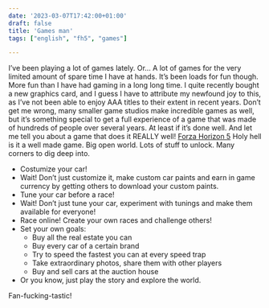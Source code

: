 ```yaml
---
date: '2023-03-07T17:42:00+01:00'
draft: false
title: 'Games man'
tags: ["english", "fh5", "games"]

---
```


I’ve been playing a lot of games lately. Or… A lot of games for the very limited amount of spare time I have at hands. It’s been loads for fun though. More fun than I have had gaming in a long long time.
I quite recently bought a new graphics card, and I guess I have to attribute my newfound joy to this, as I’ve not been able to enjoy AAA titles to their extent in recent years.
Don’t get me wrong, many smaller game studios make incredible games as well, but it’s something special to get a full experience of a game that was made of hundreds of people over several years. At least if it’s done well. And let me tell you about a game that does it REALLY well! [Forza Horizon 5](https://en.wikipedia.org/wiki/Forza_Horizon_5) Holy hell is it a well made game. Big open world. Lots of stuff to unlock. Many corners to dig deep into.

* Costumize your car!
* Wait! Don’t just customize it, make custom car paints and earn in game currency by getting others to download your custom paints.
* Tune your car before a race!
* Wait! Don’t just tune your car, experiment with tunings and make them available for everyone!
* Race online! Create your own races and challenge others!
* Set your own goals:
    * Buy all the real estate you can
    * Buy every car of a certain brand
    * Try to speed the fastest you can at every speed trap
    * Take extraordinary photos, share them with other players
    * Buy and sell cars at the auction house
* Or you know, just play the story and explore the world.

Fan-fucking-tastic!
